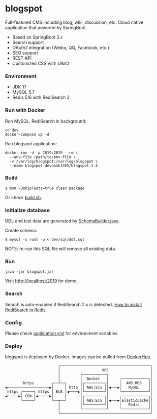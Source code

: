 # blogspot

Full-featured CMS including blog, wiki, discussion, etc. Cloud native application that powered by SpringBoot.

- Based on SpringBoot 3.x
- Search support
- OAuth2 integration (Weibo, QQ, Facebook, etc.)
- SEO support
- REST API
- Customized CSS with UIkit2

### Environment

- JDK 17
- MySQL 5.7
- Redis 5/6 with RediSearch 2

### Run with Docker

Run MySQL, RediSearch in background:

```
cd dev
docker-compose up -d
```

Run blogspot application:

```
docker run -d -p 2019:2019 --rm \
  --env-file /path/to/env-file \
  -v /var/log/blogspot:/var/log/blogspot \
  --name blogspot devansh1305/blogspot:1.4
```

### Build

```
$ mvn -DskipTests=true clean package
```

Or check [build.sh](build.sh).

### Initialize database

DDL and test data are generated by [SchemaBuilder.java](src/main/java/com/blogspot/SchemaBuilder.java).

Create schema:

```
$ mysql -u root -p < dev/sql/ddl.sql
```

NOTE: re-run this SQL file will remove all existing data.

### Run

```
java -jar blogspot.jar
```

Visit [http://localhost:2019](http://localhost:2019) for demo.

### Search

Search is auto-enabled if RediSearch 2.x is detected. [How to install RediSearch in Redis](https://redis.io/docs/stack/search/quick_start/).

### Config

Please check [application.yml](src/main/resources/application.yml) for environment variables.

### Deploy

blogspot is deployed by Docker. Images can be pulled from [DockerHub](https://hub.docker.com/repository/docker/devansh1305/blogspot).

```
                        ┌─────────────────────────────────────────┐
                        │                   VPC                   │
                        │         ┌───────────┐                   │
                        │         │  Docker   │     ┌────────────┐│
        https        ┌──┴──┐      │┌─────────┐│     │  AWS:RDS   ││
◀───────────────────▶│     │ http ││ AWS:ECS ││◀───▶│   MySQL    ││
 https ┌─────┐ https │ ELB │◀────▶│└─────────┘│     └────────────┘│
◀─────▶│ CDN │◀─────▶│     │      │┌─────────┐│     ┌────────────┐│
       └─────┘       └──┬──┘      ││ AWS:ECS ││◀───▶│ElasticCache││
                        │         │└─────────┘│     │   Redis    ││
                        │         └───────────┘     └────────────┘│
                        └─────────────────────────────────────────┘
```
